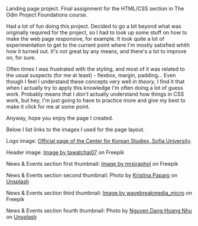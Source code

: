 Landing page project. Final assignment for the HTML/CSS section in The Odin Project Foundations course.

Had a lot of fun doing this project. Decided to go a bit beyond what was originally required for the project, so I had to look up some stuff on how to make the web page responsive, for example. It took quite a lot of experimentation to get to the current point where I'm mostly satisfied whith how it turned out. It's not great by any means, and there's a lot to improve on, for sure.

Often times I was frustrated with the styling, and most of it was related to the usual suspects (for me at least) - flexbox, margin, padding... Even though I feel I understand these concepts very well *in theory*, I find it that when I actually try to apply this knowledge I'm often doing a lot of guess work. Probably means that I *don't* actually understand how things in CSS work, but hey, I'm just going to have to practice more and give my best to make it click for me at some point.

Anyway, hope you enjoy the page I created.

Below I list links to the images I used for the page layout.

Logo image: <a href="https://koreanstudies.bg/">Official page of the Center for Korean Studies, Sofia University</a>.

Header image: <a href="https://www.freepik.com/free-photo/dae-jang-geum-park-korean-historical-drama-south-korea_11600398.htm#query=tawatchai07%20korea&position=34&from_view=search&track=sph">Image by tawatchai07</a> on Freepik

News & Events section first thumbnail: <a href="https://www.freepik.com/free-photo/gyeongbokgung-palace_1026610.htm#query=festival%20korean%20music&position=3&from_view=search&track=ais">Image by mrsiraphol</a> on Freepik

News & Events section second thumbnail: Photo by <a href="https://unsplash.com/@krispaparo?utm_source=unsplash&utm_medium=referral&utm_content=creditCopyText">Kristina Paparo</a> on <a href="https://unsplash.com/photos/XSDTr93bhBo?utm_source=unsplash&utm_medium=referral&utm_content=creditCopyText">Unsplash</a>


News & Events section third thumbnail: <a href="https://www.freepik.com/free-photo/male-business-executive-receiving-award_8236828.htm#page=2&query=academic%20conference&position=4&from_view=search&track=sph">Image by wavebreakmedia_micro</a> on Freepik

News & Events section fourth thumbnail: Photo by <a href="https://unsplash.com/@nguyendhn?utm_source=unsplash&utm_medium=referral&utm_content=creditCopyText">Nguyen Dang Hoang Nhu</a> on <a href="https://unsplash.com/photos/qDgTQOYk6B8?utm_source=unsplash&utm_medium=referral&utm_content=creditCopyText">Unsplash</a>
  